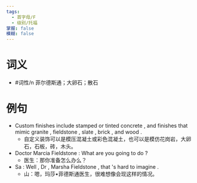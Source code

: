 ```yaml
---
tags:
  - 首字母/F
  - 级别/托福
掌握: false
模糊: false
---
```

# 词义
- #词性/n  菲尔德斯通；大卵石；散石
# 例句
- Custom finishes include stamped or tinted concrete , and finishes that mimic granite , fieldstone , slate , brick , and wood .
	- 自定义装饰可以是模压混凝土或彩色混凝土，也可以是模仿花岗岩，大卵石，石板，砖，木头。
- Doctor Marcia Fieldstone : What are you going to do ?
	- 医生：那你准备怎么办么？
- Sa : Well , Dr , Marsha Fieldstone , that 's hard to imagine .
	- 山：嗯，玛莎•菲德斯通医生，很难想像会现这样的情况。
